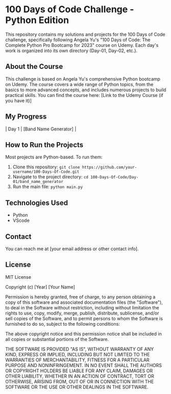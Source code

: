 # 100 Days of Code Challenge - Python Edition

This repository contains my solutions and projects for the 100 Days of Code challenge, specifically following Angela Yu's "100 Days of Code: The Complete Python Pro Bootcamp for 2023" course on Udemy. Each day's work is organized into its own directory (Day-01, Day-02, etc.).

## About the Course

This challenge is based on Angela Yu's comprehensive Python bootcamp on Udemy.  The course covers a wide range of Python topics, from the basics to more advanced concepts, and includes numerous projects to build practical skills.  You can find the course here: [Link to the Udemy Course (if you have it)]

## My Progress

| Day 1 | [Band Name Generator] | 

## How to Run the Projects

Most projects are Python-based. To run them:

1. Clone this repository: `git clone https://github.com/your-username/100-Days-Of-Code.git`
2. Navigate to the project directory: `cd 100-Days-Of-Code/Day-01/band_name_generator` 
3. Run the main file: `python main.py`
   
## Technologies Used

* Python
* VScode


## Contact

You can reach me at [your email address or other contact info].

## License

MIT License

Copyright (c) [Year] [Your Name]

Permission is hereby granted, free of charge, to any person obtaining a copy of this software and associated documentation files (the "Software"), to deal in the Software without restriction, including without limitation the rights to use, copy, modify, merge, publish, distribute, sublicense, and/or sell copies of the Software, and to permit persons to whom the Software is furnished to do so, subject to the following conditions:

The above copyright notice and this permission notice shall be included in all copies or substantial portions of the Software.

THE SOFTWARE IS PROVIDED "AS IS", WITHOUT WARRANTY OF ANY KIND, EXPRESS OR IMPLIED, INCLUDING BUT NOT LIMITED TO THE WARRANTIES OF MERCHANTABILITY, FITNESS FOR A PARTICULAR PURPOSE AND NONINFRINGEMENT. IN NO EVENT SHALL THE AUTHORS OR COPYRIGHT HOLDERS BE LIABLE FOR ANY CLAIM, DAMAGES OR OTHER LIABILITY, WHETHER IN AN ACTION OF CONTRACT, TORT OR OTHERWISE, ARISING FROM, OUT OF OR IN CONNECTION WITH THE SOFTWARE OR THE USE OR OTHER DEALINGS IN THE SOFTWARE.
